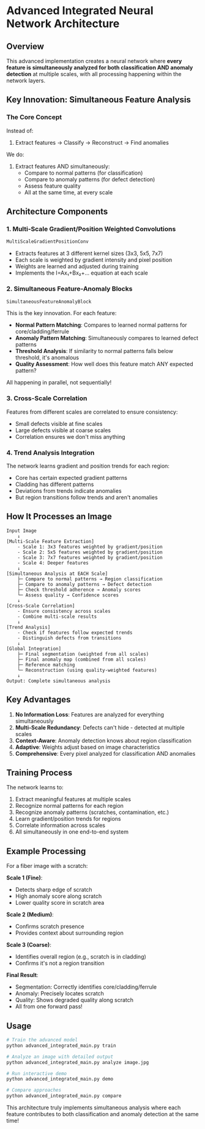 # Advanced Integrated Neural Network Architecture

## Overview

This advanced implementation creates a neural network where **every feature is simultaneously analyzed for both classification AND anomaly detection** at multiple scales, with all processing happening within the network layers.

## Key Innovation: Simultaneous Feature Analysis

### The Core Concept

Instead of:
1. Extract features → Classify → Reconstruct → Find anomalies

We do:
1. Extract features AND simultaneously:
   - Compare to normal patterns (for classification)
   - Compare to anomaly patterns (for defect detection)
   - Assess feature quality
   - All at the same time, at every scale

## Architecture Components

### 1. Multi-Scale Gradient/Position Weighted Convolutions

```python
MultiScaleGradientPositionConv
```
- Extracts features at 3 different kernel sizes (3x3, 5x5, 7x7)
- Each scale is weighted by gradient intensity and pixel position
- Weights are learned and adjusted during training
- Implements the I=Ax₁+Bx₂+... equation at each scale

### 2. Simultaneous Feature-Anomaly Blocks

```python
SimultaneousFeatureAnomalyBlock
```
This is the key innovation. For each feature:

- **Normal Pattern Matching**: Compares to learned normal patterns for core/cladding/ferrule
- **Anomaly Pattern Matching**: Simultaneously compares to learned defect patterns
- **Threshold Analysis**: If similarity to normal patterns falls below threshold, it's anomalous
- **Quality Assessment**: How well does this feature match ANY expected pattern?

All happening in parallel, not sequentially!

### 3. Cross-Scale Correlation

Features from different scales are correlated to ensure consistency:
- Small defects visible at fine scales
- Large defects visible at coarse scales
- Correlation ensures we don't miss anything

### 4. Trend Analysis Integration

The network learns gradient and position trends for each region:
- Core has certain expected gradient patterns
- Cladding has different patterns
- Deviations from trends indicate anomalies
- But region transitions follow trends and aren't anomalies

## How It Processes an Image

```
Input Image
    ↓
[Multi-Scale Feature Extraction]
    - Scale 1: 3x3 features weighted by gradient/position
    - Scale 2: 5x5 features weighted by gradient/position  
    - Scale 3: 7x7 features weighted by gradient/position
    - Scale 4: Deeper features
    ↓
[Simultaneous Analysis at EACH Scale]
    ├─ Compare to normal patterns → Region classification
    ├─ Compare to anomaly patterns → Defect detection
    ├─ Check threshold adherence → Anomaly scores
    └─ Assess quality → Confidence scores
    ↓
[Cross-Scale Correlation]
    - Ensure consistency across scales
    - Combine multi-scale results
    ↓
[Trend Analysis]
    - Check if features follow expected trends
    - Distinguish defects from transitions
    ↓
[Global Integration]
    ├─ Final segmentation (weighted from all scales)
    ├─ Final anomaly map (combined from all scales)
    ├─ Reference matching
    └─ Reconstruction (using quality-weighted features)
    ↓
Output: Complete simultaneous analysis
```

## Key Advantages

1. **No Information Loss**: Features are analyzed for everything simultaneously
2. **Multi-Scale Redundancy**: Defects can't hide - detected at multiple scales
3. **Context-Aware**: Anomaly detection knows about region classification
4. **Adaptive**: Weights adjust based on image characteristics
5. **Comprehensive**: Every pixel analyzed for classification AND anomalies

## Training Process

The network learns to:
1. Extract meaningful features at multiple scales
2. Recognize normal patterns for each region
3. Recognize anomaly patterns (scratches, contamination, etc.)
4. Learn gradient/position trends for regions
5. Correlate information across scales
6. All simultaneously in one end-to-end system

## Example Processing

For a fiber image with a scratch:

**Scale 1 (Fine)**: 
- Detects sharp edge of scratch
- High anomaly score along scratch
- Lower quality score in scratch area

**Scale 2 (Medium)**:
- Confirms scratch presence
- Provides context about surrounding region

**Scale 3 (Coarse)**:
- Identifies overall region (e.g., scratch is in cladding)
- Confirms it's not a region transition

**Final Result**:
- Segmentation: Correctly identifies core/cladding/ferrule
- Anomaly: Precisely locates scratch
- Quality: Shows degraded quality along scratch
- All from one forward pass!

## Usage

```bash
# Train the advanced model
python advanced_integrated_main.py train

# Analyze an image with detailed output
python advanced_integrated_main.py analyze image.jpg

# Run interactive demo
python advanced_integrated_main.py demo

# Compare approaches
python advanced_integrated_main.py compare
```

This architecture truly implements simultaneous analysis where each feature contributes to both classification and anomaly detection at the same time!